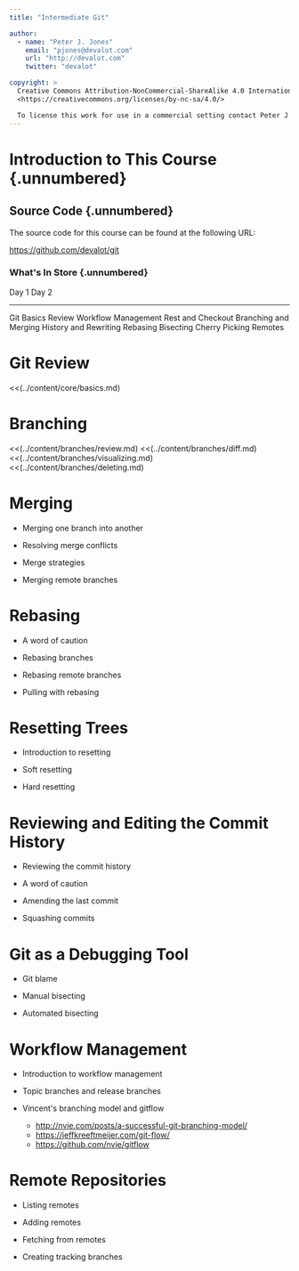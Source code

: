 ```yaml
---
title: "Intermediate Git"

author:
  - name: "Peter J. Jones"
    email: "pjones@devalot.com"
    url: "http://devalot.com"
    twitter: "devalot"

copyright: >
  Creative Commons Attribution-NonCommercial-ShareAlike 4.0 International Public License:
  <https://creativecommons.org/licenses/by-nc-sa/4.0/>

  To license this work for use in a commercial setting contact Peter J. Jones.
---
```


Introduction to This Course {.unnumbered}
=========================================

Source Code {.unnumbered}
-------------------------

The source code for this course can be found at the following URL:

<https://github.com/devalot/git>

### What's In Store {.unnumbered}

  Day 1                   Day 2
  --------------          --------------
  Git Basics Review       Workflow Management
                          Rest and Checkout
  Branching and Merging   History and Rewriting
  Rebasing                Bisecting
  Cherry Picking          Remotes

Git Review
==========

  <<(../content/core/basics.md)

Branching
=========

  <<(../content/branches/review.md)
  <<(../content/branches/diff.md)
  <<(../content/branches/visualizing.md)
  <<(../content/branches/deleting.md)

Merging
=======

  * Merging one branch into another

  * Resolving merge conflicts

  * Merge strategies

  * Merging remote branches

Rebasing
========

  * A word of caution

  * Rebasing branches

  * Rebasing remote branches

  * Pulling with rebasing

Resetting Trees
===============

  * Introduction to resetting

  * Soft resetting

  * Hard resetting

Reviewing and Editing the Commit History
========================================

  * Reviewing the commit history

  * A word of caution

  * Amending the last commit

  * Squashing commits

Git as a Debugging Tool
=======================

  * Git blame

  * Manual bisecting

  * Automated bisecting

Workflow Management
===================

  * Introduction to workflow management

  * Topic branches and release branches

  * Vincent's branching model and gitflow
    - http://nvie.com/posts/a-successful-git-branching-model/
    - https://jeffkreeftmeijer.com/git-flow/
    - https://github.com/nvie/gitflow

Remote Repositories
===================

  * Listing remotes

  * Adding remotes

  * Fetching from remotes

  * Creating tracking branches
